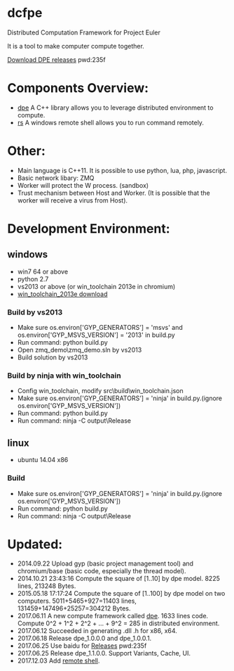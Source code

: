 dcfpe
=====

Distributed Computation Framework for Project Euler

It is a tool to make computer compute together.

[Download DPE releases](http://pan.baidu.com/s/1o8fqAqI) pwd:235f

Components Overview:
====================
* [dpe](https://github.com/baihacker/dcfpe/tree/master/src/dpe) A C++ library allows you to leverage distributed environment to compute.
* [rs](https://github.com/baihacker/dcfpe/tree/master/src/remote_shell) A windows remote shell allows you to run command remotely.

Other:
======

* Main language is C++11. It is possible to use python, lua, php, javascript.
* Basic network libary: ZMQ
* Worker will protect the W process. (sandbox)
* Trust mechanism between Host and Worker. (It is possible that the worker will receive a virus from Host).

Development Environment:
========================
## windows
* win7 64 or above
* python 2.7
* vs2013 or above (or win_toolchain 2013e in chromium)
* [win_toolchain_2013e download](http://yun.baidu.com/share/link?shareid=2799405881&uk=2684621311)

### Build by vs2013
* Make sure os.environ['GYP_GENERATORS'] = 'msvs' and os.environ['GYP_MSVS_VERSION'] = '2013' in build.py
* Run command: python build.py
* Open zmq_demo\zmq_demo.sln by vs2013
* Build solution by vs2013

### Build by ninja with win_toolchain
* Config win_toolchain, modify src\build\win_toolchain.json
* Make sure os.environ['GYP_GENERATORS'] = 'ninja' in build.py.(ignore os.environ['GYP_MSVS_VERSION'])
* Run command: python build.py
* Run command: ninja -C output\Release

## linux
* ubuntu 14.04 x86

### Build
* Make sure os.environ['GYP_GENERATORS'] = 'ninja' in build.py.(ignore os.environ['GYP_MSVS_VERSION'])
* Run command: python build.py
* Run command: ninja -C output\Release


Updated:
========
* 2014.09.22 Upload gyp (basic project management tool) and chromium/base (basic code, especially the thread model).
* 2014.10.21 23:43:16 Compute the square of [1..10] by dpe model. 8225 lines, 213248 Bytes.
* 2015.05.18 17:17:24 Compute the square of [1..100] by dpe model on two computers. 5011+5465+927=11403 lines, 131459+147496+25257=304212 Bytes.
* 2017.06.11 A new compute framework called [dpe](https://github.com/baihacker/dcfpe/tree/master/src/dpe). 1633 lines code. Compute 0^2 + 1^2 + 2^2 + ... + 9^2 = 285 in distributed environment.
* 2017.06.12 Succeeded in generating .dll .h for x86, x64.
* 2017.06.18 Release dpe_1.0.0.0 and dpe_1.0.0.1.
* 2017.06.25 Use baidu for [Releases](http://pan.baidu.com/s/1o8fqAqI) pwd:235f
* 2017.06.25 Release dpe_1.1.0.0. Support Variants, Cache, UI.
* 2017.12.03 Add [remote shell](https://github.com/baihacker/dcfpe/tree/master/src/remote_shell).
